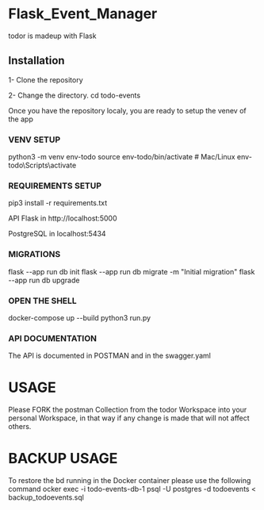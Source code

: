 # Flask_Event_Manager

todor is madeup with Flask

## Installation

1- Clone the repository

2- Change the directory.
cd todo-events

Once you have the repository localy, you are ready to setup the venev of  the app

### VENV SETUP
python3 -m venv env-todo
source env-todo/bin/activate   # Mac/Linux
env-todo\Scripts\activate 

### REQUIREMENTS SETUP
pip3 install -r requirements.txt

API Flask in http://localhost:5000

PostgreSQL in localhost:5434

### MIGRATIONS
flask --app run db init
flask --app run db migrate -m "Initial migration"
flask --app run db upgrade

### OPEN THE SHELL
docker-compose up --build
python3 run.py


### API DOCUMENTATION
The API is documented in POSTMAN and in the swagger.yaml

# USAGE
Please FORK the postman Collection from the todor Workspace into your personal Workspace, in that way if any change is made that will not affect others.


# BACKUP USAGE
To restore the bd running in the Docker container please use the following command
ocker exec -i todo-events-db-1 psql -U postgres -d todoevents < backup_todoevents.sql